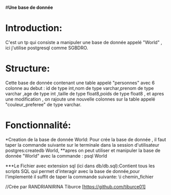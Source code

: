 #**Une base de donnée**

# Introduction:
C'est un tp qui consiste a manipuler une base de donnée appelé "World" , ici j'utilise postgresql comme SGBDRO. 

# Structure:
Cette base de donnée contenant une table appelé "personnes" avec 6 colonne au debut : id de type int,nom de type varchar,prenom de type varchar ,age de type int ,taille de type float8,poids de type float8 , et apres une modification , on rajoute une nouvelle colonnes sur la table appelé "couleur_preferee" de type varchar. 

# Fonctionnalité:
*Creation de la base de donnée World:
Pour crée la base de donnée , il faut taper la commande suivante sur le terminale dans la session d'utilisateur postgres:createdb World,
**apres on peut utiliser et manipuler la base de donnée "World" avec la commande : psql World  

***Le Fichier avec extension sql (ici dans db/db.sql):Contient tous les scripts SQL qui permet d'interagir avec la base de donnée,pour l'implementé il suffit de taper la commande suivante: \i chemin_fichier 

//Crée par RANDRIANIRINA Tiburce [https://github.com/tiburce01]
